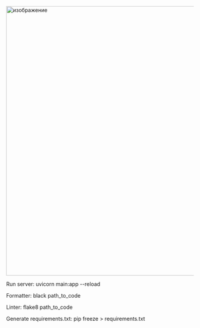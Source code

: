 <img width="723" alt="изображение" src="https://github.com/user-attachments/assets/70f5e5e7-5e04-40a0-96b9-26bff713c0bf" />




Run server: uvicorn main:app --reload

Formatter: black path_to_code

Linter: flake8 path_to_code

Generate requirements.txt: pip freeze > requirements.txt
